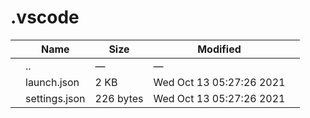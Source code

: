.vscode
=======

<table><thead><tr class="header"><th></th><th>Name</th><th>Size</th><th>Modified</th><th></th></tr></thead><tbody><tr class="odd"><td></td><td><span class="goup">..</span></td><td>—</td><td>—</td><td></td></tr><tr class="even"><td></td><td><span class="name">launch.json</span></td><td>2 KB</td><td>Wed Oct 13 05:27:26 2021</td><td></td></tr><tr class="odd"><td></td><td><span class="name">settings.json</span></td><td>226 bytes</td><td>Wed Oct 13 05:27:26 2021</td><td></td></tr></tbody></table>
